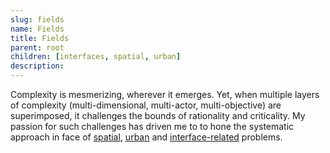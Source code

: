 ```yaml
---
slug: fields
name: Fields
title: Fields
parent: root
children: [interfaces, spatial, urban]
description:
---
```

Complexity is mesmerizing, wherever it emerges. Yet, when multiple layers of complexity (multi-dimensional, multi-actor, multi-objective) are superimposed, it challenges the bounds of rationality and criticality. My passion for such challenges has driven me to to hone the systematic approach in face of <ins>[spatial](/tag/spatial)</ins>, <ins>[urban](/tag/urban)</ins> and <ins>[interface-related](/tag/interfaces)</ins> problems.